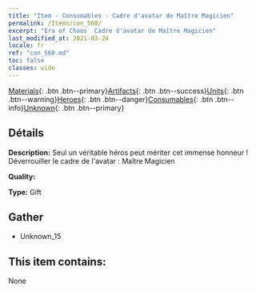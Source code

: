 ```yaml
---
title: "Item - Consumables - Cadre d'avatar de Maître Magicien"
permalink: /Items/con_560/
excerpt: "Era of Chaos  Cadre d'avatar de Maître Magicien"
last_modified_at: 2021-03-24
locale: fr
ref: "con_560.md"
toc: false
classes: wide
---
```

 [Materials](/fr/Items/){: .btn .btn--primary}[Artifacts](/fr/Items/Artifacts/){: .btn .btn--success}[Units](/fr/Items/Units/){: .btn .btn--warning}[Heroes](/fr/Items/Heroes/){: .btn .btn--danger}[Consumables](/fr/Items/Consumables/){: .btn .btn--info}[Unknown](/fr/Items/Unknown/){: .btn .btn--primary}

## Détails
 **Description:** Seul un véritable héros peut mériter cet immense honneur ! Déverrouiller le cadre de l'avatar : Maître Magicien

 **Quality:** 

 **Type:** Gift

## Gather

*    Unknown_15 

## This item contains:

  None


